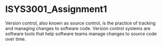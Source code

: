 # ISYS3001_Assignment1

Version control, also known as source control, is the practice of tracking and managing changes to software code. Version control systems are software tools that help software teams manage changes to source code over time.
